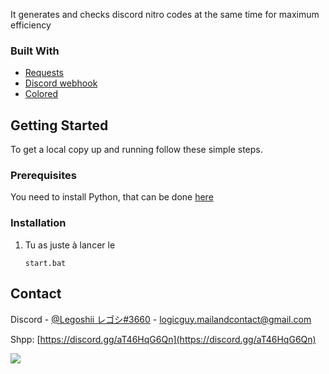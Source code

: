 It generates and checks discord nitro codes at the same time for maximum efficiency

### Built With

* [Requests](https://github.com/psf/requests)
* [Discord webhook](https://github.com/lovvskillz/python-discord-webhook)
* [Colored](https://gitlab.com/dslackw/colored)

## Getting Started

To get a local copy up and running follow these simple steps.

### Prerequisites
You need to install Python, that can be done [here](https://www.python.org)

### Installation
1. Tu as juste à lancer le 
    ```
    start.bat
    ```   

## Contact

Discord - [@Legoshii レゴシ#3660](https://discord.gg/aT46HqG6Qn) - logicguy.mailandcontact@gmail.com

Shpp: [https://discord.gg/aT46HqG6Qn](https://discord.gg/aT46HqG6Qn)

<!-- Statistics -->  

<p>
<img src=https://komarev.com/ghpvc/?username=LegoshiiFR />
</p>
